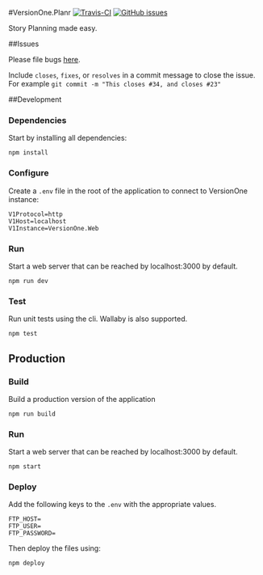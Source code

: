 #VersionOne.Planr [![Travis-CI][ci-badge]][ci] [![GitHub issues][issues-badge]][issues]

Story Planning made easy.

##Issues 

Please file bugs [here][issues].

Include `closes`, `fixes`, or `resolves` in a commit message to close the issue.  
For example `git commit -m "This closes #34, and closes #23"`

##Development

### Dependencies
Start by installing all dependencies:
```
npm install
```

### Configure
Create a `.env` file in the root of the application to connect to VersionOne instance:

```
V1Protocol=http
V1Host=localhost
V1Instance=VersionOne.Web
```

### Run
Start a web server that can be reached by localhost:3000 by default.
```
npm run dev
```

### Test
Run unit tests using the cli. Wallaby is also supported.
```
npm test
```

## Production

### Build
Build a production version of the application
```
npm run build
```

### Run
Start a web server that can be reached by localhost:3000 by default.
```
npm start
```

### Deploy
Add the following keys to the `.env` with the appropriate values.
```
FTP_HOST=
FTP_USER=
FTP_PASSWORD=
```
Then deploy the files using:
```
npm deploy
```


[ci]: https://travis-ci.org/walkerrandolphsmith/VersionOne.Planr
[ci-badge]: https://img.shields.io/travis/walkerrandolphsmith/VersionOne.Planr.svg

[issues]: https://github.com/walkerrandolphsmith/VersionOne.Planr/issues
[issues-badge]: https://img.shields.io/github/issues/walkerrandolphsmith/VersionOne.Planr.svg

